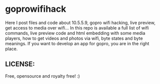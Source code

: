 goprowifihack
=============

Here I post files and code about 10.5.5.9, gopro wifi hacking, live preview, get access to media over wifi...
In this repo is available a full list of wifi commands, live preview code and html embedding with some media players, how to get videos and photos via wifi, byte states and byte meanings.
If you want to develop an app for gopro, you are in the right place.

LICENSE:
--------

Free, opensource and royalty free! :)

